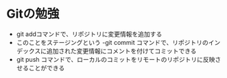 # Gitの勉強

- git addコマンドで、リポジトリに変更情報を追加する
 - このことをステージングという
-git commit コマンドで、リポジトリのインデックスに追加された変更情報にコメントを付けてコミットできる
- git push コマンドで、ローカルのコミットをリモートのリポジトリに反映させることができる